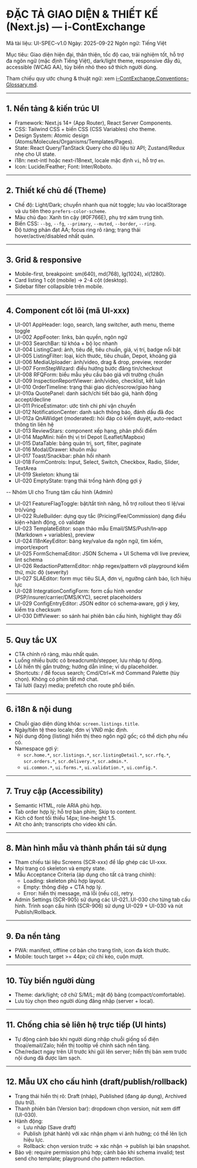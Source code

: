 # ĐẶC TẢ GIAO DIỆN & THIẾT KẾ (Next.js) — i‑ContExchange

Mã tài liệu: UI-SPEC-v1.0
Ngày: 2025-09-22
Ngôn ngữ: Tiếng Việt

Mục tiêu: Giao diện hiện đại, thân thiện, tốc độ cao, trải nghiệm tốt, hỗ trợ đa ngôn ngữ (mặc định Tiếng Việt), dark/light theme, responsive đầy đủ, accessible (WCAG AA), tùy biến nhỏ theo sở thích người dùng.

Tham chiếu quy ước chung & thuật ngữ: xem [i-ContExchange.Conventions-Glossary.md](i-ContExchange.Conventions-Glossary.md).

---

## 1. Nền tảng & kiến trúc UI
- Framework: Next.js 14+ (App Router), React Server Components.
- CSS: Tailwind CSS + biến CSS (CSS Variables) cho theme.
- Design System: Atomic design (Atoms/Molecules/Organisms/Templates/Pages).
- State: React Query/TanStack Query cho dữ liệu từ API; Zustand/Redux nhẹ cho UI state.
- i18n: next-intl hoặc next-i18next, locale mặc định `vi`, hỗ trợ `en`.
- Icon: Lucide/Feather; Font: Inter/Roboto.

---

## 2. Thiết kế chủ đề (Theme)
- Chế độ: Light/Dark; chuyển nhanh qua nút toggle; lưu vào localStorage và ưu tiên theo `prefers-color-scheme`.
- Màu chủ đạo: Xanh tin cậy (#0F766E), phụ trợ xám trung tính.
- Biến CSS: `--bg`, `--fg`, `--primary`, `--muted`, `--border`, `--ring`.
- Độ tương phản đạt AA; focus ring rõ ràng; trạng thái hover/active/disabled nhất quán.

---

## 3. Grid & responsive
- Mobile-first, breakpoint: sm(640), md(768), lg(1024), xl(1280).
- Card listing 1 cột (mobile) → 2-4 cột (desktop).
- Sidebar filter collapsible trên mobile.

---

## 4. Component cốt lõi (mã UI-xxx)

- UI-001 AppHeader: logo, search, lang switcher, auth menu, theme toggle
- UI-002 AppFooter: links, bản quyền, ngôn ngữ
- UI-003 SearchBar: từ khóa + bộ lọc nhanh
- UI-004 ListingCard: ảnh, tiêu đề, tiêu chuẩn, giá, vị trí, badge nổi bật
- UI-005 ListingFilter: loại, kích thước, tiêu chuẩn, Depot, khoảng giá
- UI-006 MediaUploader: ảnh/video, drag & drop, preview, reorder
- UI-007 FormStepWizard: điều hướng bước đăng tin/checkout
- UI-008 RFQForm: biểu mẫu yêu cầu báo giá với trường chuẩn
- UI-009 InspectionReportViewer: ảnh/video, checklist, kết luận
- UI-010 OrderTimeline: trạng thái giao dịch/escrow/giao hàng
- UI-010a QuotePanel: danh sách/chi tiết báo giá, hành động accept/decline
- UI-011 PriceEstimator: ước tính chi phí vận chuyển
- UI-012 NotificationCenter: danh sách thông báo, đánh dấu đã đọc
- UI-012a QnAWidget (moderated): hỏi đáp có kiểm duyệt, auto-redact thông tin liên hệ
- UI-013 ReviewStars: component xếp hạng, phân phối điểm
- UI-014 MapMini: hiển thị vị trí Depot (Leaflet/Mapbox)
- UI-015 DataTable: bảng quản trị, sort, filter, paginate
- UI-016 Modal/Drawer: khuôn mẫu
- UI-017 Toast/Snackbar: phản hồi nhanh
- UI-018 FormControls: Input, Select, Switch, Checkbox, Radio, Slider, TextArea
- UI-019 Skeleton: khung tải
- UI-020 EmptyState: trạng thái trống hành động gợi ý

-- Nhóm UI cho Trung tâm cấu hình (Admin)
- UI-021 FeatureFlagToggle: bật/tắt tính năng, hỗ trợ rollout theo tỉ lệ/vai trò/vùng
- UI-022 RuleBuilder: dựng quy tắc (Pricing/Fee/Commission) dạng điều kiện→hành động, có validate
- UI-023 TemplateEditor: soạn thảo mẫu Email/SMS/Push/In‑app (Markdown + variables), preview
- UI-024 I18nKeyEditor: bảng key/value đa ngôn ngữ, tìm kiếm, import/export
- UI-025 FormSchemaEditor: JSON Schema + UI Schema với live preview, lint schema
- UI-026 RedactionPatternEditor: nhập regex/pattern với playground kiểm thử, mức độ (severity)
- UI-027 SLAEditor: form mục tiêu SLA, đơn vị, ngưỡng cảnh báo, lịch hiệu lực
- UI-028 IntegrationConfigForm: form cấu hình vendor (PSP/insurer/carrier/DMS/KYC), secret placeholders
- UI-029 ConfigEntryEditor: JSON editor có schema‑aware, gợi ý key, kiểm tra checksum
- UI-030 DiffViewer: so sánh hai phiên bản cấu hình, highlight thay đổi

---

## 5. Quy tắc UX
- CTA chính rõ ràng, màu nhất quán.
- Luồng nhiều bước có breadcrumb/stepper, lưu nháp tự động.
- Lỗi hiển thị gần trường; hướng dẫn inline; ví dụ placeholder.
- Shortcuts: / để focus search; Cmd/Ctrl+K mở Command Palette (tùy chọn). Không có phím tắt mở chat.
- Tải lười (lazy) media; prefetch cho route phổ biến.

---

## 6. i18n & nội dung
- Chuỗi giao diện dùng khóa: `screen.listings.title`.
- Ngày/tiền tệ theo locale; đơn vị VNĐ mặc định.
- Nội dung động (listing) hiển thị theo ngôn ngữ gốc; có thể dịch phụ nếu có.
 - Namespace gợi ý:
	 - `scr.home.*`, `scr.listings.*`, `scr.listingDetail.*`, `scr.rfq.*`, `scr.orders.*`, `scr.delivery.*`, `scr.admin.*`.
	 - `ui.common.*`, `ui.forms.*`, `ui.validation.*`, `ui.config.*`.

---

## 7. Truy cập (Accessibility)
- Semantic HTML, role ARIA phù hợp.
- Tab order hợp lý; hỗ trợ bàn phím; Skip to content.
- Kích cỡ font tối thiểu 14px; line-height 1.5.
- Alt cho ảnh; transcripts cho video khi cần.

---

## 8. Màn hình mẫu và thành phần tái sử dụng
- Tham chiếu tài liệu Screens (SCR-xxx) để lắp ghép các UI-xxx.
- Mọi trang có skeleton và empty state.
 - Mẫu Acceptance Criteria (áp dụng cho tất cả trang chính):
	 - Loading: skeleton phù hợp layout.
	 - Empty: thông điệp + CTA hợp lý.
	 - Error: hiển thị message, mã lỗi (nếu có), retry.
 - Admin Settings (SCR-905) sử dụng các UI-021..UI-030 cho từng tab cấu hình. Trình soạn cấu hình (SCR-906) sử dụng UI-029 + UI-030 và nút Publish/Rollback.

---

## 9. Đa nền tảng
- PWA: manifest, offline cơ bản cho trang tĩnh, icon đa kích thước.
- Mobile: touch target >= 44px; cử chỉ kéo, cuộn mượt.

---

## 10. Tùy biến người dùng
- Theme: dark/light; cỡ chữ S/M/L; mật độ bảng (compact/comfortable).
- Lưu tùy chọn theo người dùng đăng nhập (server + local).

---

## 11. Chống chia sẻ liên hệ trực tiếp (UI hints)
- Tự động cảnh báo khi người dùng nhập chuỗi giống số điện thoại/email/Zalo; hiển thị tooltip về chính sách nền tảng.
- Che/redact ngay trên UI trước khi gửi lên server; hiển thị bản xem trước nội dung đã được làm sạch.

---

## 12. Mẫu UX cho cấu hình (draft/publish/rollback)
- Trạng thái hiển thị rõ: Draft (nháp), Published (đang áp dụng), Archived (lưu trữ).
- Thanh phiên bản (Version bar): dropdown chọn version, nút xem diff (UI-030).
- Hành động:
	- Lưu nháp (Save draft)
	- Publish (phát hành) với xác nhận phạm vi ảnh hưởng; có thể lên lịch hiệu lực.
	- Rollback: chọn version trước → xác nhận → publish lại bản snapshot.
- Bảo vệ: require permission phù hợp; cảnh báo khi schema invalid; test send cho template; playground cho pattern redaction.
